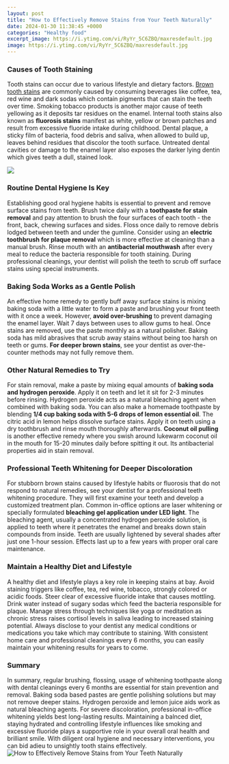 ```yaml
---
layout: post
title: "How to Effectively Remove Stains from Your Teeth Naturally"
date: 2024-01-30 11:38:45 +0000
categories: "Healthy food"
excerpt_image: https://i.ytimg.com/vi/RyYr_5C6ZBQ/maxresdefault.jpg
image: https://i.ytimg.com/vi/RyYr_5C6ZBQ/maxresdefault.jpg
---
```


### Causes of Tooth Staining 
Tooth stains can occur due to various lifestyle and dietary factors. [Brown tooth stains](https://fistore.mysenprints.com/collection/akhtar) are commonly caused by consuming beverages like coffee, tea, red wine and dark sodas which contain pigments that can stain the teeth over time. Smoking tobacco products is another major cause of teeth yellowing as it deposits tar residues on the enamel. Internal tooth stains also known as **fluorosis stains** manifest as white, yellow or brown patches and result from excessive fluoride intake during childhood. Dental plaque, a sticky film of bacteria, food debris and saliva, when allowed to build up, leaves behind residues that discolor the tooth surface. Untreated dental cavities or damage to the enamel layer also exposes the darker lying dentin which gives teeth a dull, stained look. 

![](https://www.naturogain.com/wp-content/uploads/2015/03/Home-remedies-to-remove-stains-from-teeth.jpg)
### Routine Dental Hygiene Is Key
Establishing good oral hygiene habits is essential to prevent and remove surface stains from teeth. Brush twice daily with a **toothpaste for stain removal** and pay attention to brush the four surfaces of each tooth - the front, back, chewing surfaces and sides. Floss once daily to remove debris lodged between teeth and under the gumline. Consider using an **electric toothbrush for plaque removal** which is more effective at cleaning than a manual brush. Rinse mouth with an **antibacterial mouthwash** after every meal to reduce the bacteria responsible for tooth staining. During professional cleanings, your dentist will polish the teeth to scrub off surface stains using special instruments.
### Baking Soda Works as a Gentle Polish
An effective home remedy to gently buff away surface stains is mixing baking soda with a little water to form a paste and brushing your front teeth with it once a week. However, **avoid over-brushing** to prevent damaging the enamel layer. Wait 7 days between uses to allow gums to heal. Once stains are removed, use the paste monthly as a natural polisher. Baking soda has mild abrasives that scrub away stains without being too harsh on teeth or gums. **For deeper brown stains**, see your dentist as over-the-counter methods may not fully remove them.
### Other Natural Remedies to Try
For stain removal, make a paste by mixing equal amounts of **baking soda and hydrogen peroxide**. Apply it on teeth and let it sit for 2-3 minutes before rinsing. Hydrogen peroxide acts as a natural bleaching agent when combined with baking soda. You can also make a homemade toothpaste by blending **1/4 cup baking soda with 5-6 drops of lemon essential oil**. The citric acid in lemon helps dissolve surface stains. Apply it on teeth using a dry toothbrush and rinse mouth thoroughly afterwards. **Coconut oil pulling** is another effective remedy where you swish around lukewarm coconut oil in the mouth for 15-20 minutes daily before spitting it out. Its antibacterial properties aid in stain removal.
### Professional Teeth Whitening for Deeper Discoloration  
For stubborn brown stains caused by lifestyle habits or fluorosis that do not respond to natural remedies, see your dentist for a professional teeth whitening procedure. They will first examine your teeth and develop a customized treatment plan. Common in-office options are laser whitening or specially formulated **bleaching gel application under LED light**. The bleaching agent, usually a concentrated hydrogen peroxide solution, is applied to teeth where it penetrates the enamel and breaks down stain compounds from inside. Teeth are usually lightened by several shades after just one 1-hour session. Effects last up to a few years with proper oral care maintenance. 
### Maintain a Healthy Diet and Lifestyle
A healthy diet and lifestyle plays a key role in keeping stains at bay. Avoid staining triggers like coffee, tea, red wine, tobacco, strongly colored or acidic foods. Steer clear of excessive fluoride intake that causes mottling. Drink water instead of sugary sodas which feed the bacteria responsible for plaque. Manage stress through techniques like yoga or meditation as chronic stress raises cortisol levels in saliva leading to increased staining potential. Always disclose to your dentist any medical conditions or medications you take which may contribute to staining. With consistent home care and professional cleanings every 6 months, you can easily maintain your whitening results for years to come.
### Summary 
In summary, regular brushing, flossing, usage of whitening toothpaste along with dental cleanings every 6 months are essential for stain prevention and removal. Baking soda based pastes are gentle polishing solutions but may not remove deeper stains. Hydrogen peroxide and lemon juice aids work as natural bleaching agents. For severe discoloration, professional in-office whitening yields best long-lasting results. Maintaining a balnced diet, staying hydrated and controlling lifestyle influences like smoking and excessive fluoride plays a supportive role in your overall oral health and brilliant smile. With diligent oral hygiene and necessary interventions, you can bid adieu to unsightly tooth stains effectively.
![How to Effectively Remove Stains from Your Teeth Naturally](https://i.ytimg.com/vi/RyYr_5C6ZBQ/maxresdefault.jpg)